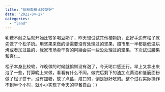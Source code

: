 ```yaml
---
title: "低筋面粉比较友好"
date: "2021-04-27"
categories: 
  - "land"
---
```


乳糖不耐之后就开始比较多喝豆奶了，昨天想试试其他植物奶，正好手边有松子就先做了个松子奶。用坚果来做的话需要没有处理过的坚果，超市里一半都是低温烘烤或者加过盐的，我家市场卖干货的阿姨会买一些没处理过的坚果，下次试试腰果和杏仁。  
  
松子本身比较软，昨晚做的时候就偷懒没有泡了，今天喝口感还行。早上又拿出来泡了一些，打算晚上来做，看看有什么不同。做完后剩下的渣加点黄油和低筋面粉做了松子饼干，没有加糖，放了点盐，咸口的，倒是挺好吃的。整个过程实际操作不到半个小时，就小小实现了今天的早餐自由：）
